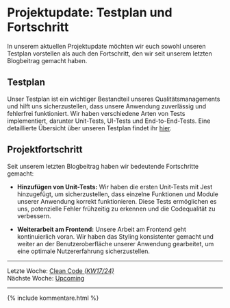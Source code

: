# Projektupdate: Testplan und Fortschritt

In unserem aktuellen Projektupdate möchten wir euch sowohl unseren Testplan vorstellen als auch den Fortschritt, den wir seit unserem letzten Blogbeitrag gemacht haben.

## Testplan

Unser Testplan ist ein wichtiger Bestandteil unseres Qualitätsmanagements und hilft uns sicherzustellen, dass unsere Anwendung zuverlässig und fehlerfrei funktioniert. Wir haben verschiedene Arten von Tests implementiert, darunter Unit-Tests, UI-Tests und End-to-End-Tests. Eine detaillierte Übersicht über unseren Testplan findet ihr [hier](SRS/v4_w4/Testplan.md).

## Projektfortschritt

Seit unserem letzten Blogbeitrag haben wir bedeutende Fortschritte gemacht:

- **Hinzufügen von Unit-Tests:** Wir haben die ersten Unit-Tests mit Jest hinzugefügt, um sicherzustellen, dass einzelne Funktionen und Module unserer Anwendung korrekt funktionieren. Diese Tests ermöglichen es uns, potenzielle Fehler frühzeitig zu erkennen und die Codequalität zu verbessern.

- **Weiterarbeit am Frontend:** Unsere Arbeit am Frontend geht kontinuierlich voran. Wir haben das Styling konsistenter gemacht und weiter an der Benutzeroberfläche unserer Anwendung gearbeitet, um eine optimale Nutzererfahrung sicherzustellen.


---  

Letzte Woche: [Clean Code _(KW17/24)_](13_CleanCode.md)  
Nächste Woche: [Upcoming]()  

---

{% include kommentare.html %}
